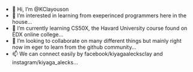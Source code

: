 - 👋 Hi, I’m @KClayouson
- 👀 I’m interested in  learning from exeperinced programmers here in the house...
- 🌱 I’m currently learning  CS50X, the Havard University course found on EDX online college...
- 💞️ I’m looking to collaborate on  many different things but mainly right now im eger to learn from the github community...
- 📫 We can connect easily by facebook/kiyagaalecksclay and instagram/kiyaga_alecks...

<!---
KClayouson/KClayouson is a ✨ special ✨ repository because its `README.md` (this file) appears on your GitHub profile.
You can click the Preview link to take a look at your changes.
--->
